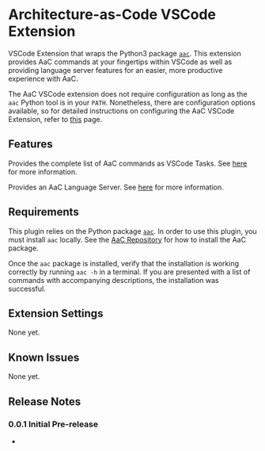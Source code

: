 # Architecture-as-Code VSCode Extension

VSCode Extension that wraps the Python3 package
[`aac`](https://pypi.org/project/aac/). This extension provides AaC commands at
your fingertips within VSCode as well as providing language server features for
an easier, more productive experience with AaC.

The AaC VSCode extension does not require configuration as long as the `aac`
Python tool is in your `PATH`. Nonetheless, there are configuration options
available, so for detailed instructions on configuring the AaC VSCode Extension,
refer to [this](https://jondavid-black.github.io/AaC/docs/vscode_extension) page.

## Features

Provides the complete list of AaC commands as VSCode Tasks. See
[here](https://jondavid-black.github.io/AaC/docs/vscode_extension/command_features) for
more information.

Provides an AaC Language Server. See
[here](https://jondavid-black.github.io/AaC/docs/vscode_extension/lsp_features) for more
information.


## Requirements

This plugin relies on the Python package [`aac`](https://pypi.org/project/aac/).
In order to use this plugin, you must install `aac` locally. See the [AaC
Repository](https://github.com/jondavid-black/AaC#using-aac-to-model-your-system)
for how to install the AaC package.

Once the `aac` package is installed, verify that the installation is working
correctly by running `aac -h` in a terminal. If you are presented with a list of
commands with accompanying descriptions, the installation was successful.

## Extension Settings

None yet.

## Known Issues

None yet.

## Release Notes

### 0.0.1 Initial Pre-release
*